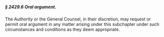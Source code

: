 ##### § 2429.6 Oral argument. #####

The Authority or the General Counsel, in their discretion, may request or permit oral argument in any matter arising under this subchapter under such circumstances and conditions as they deem appropriate.